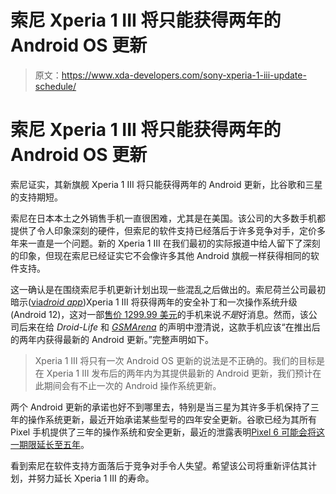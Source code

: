 # 索尼 Xperia 1 III 将只能获得两年的 Android OS 更新

> 原文：<https://www.xda-developers.com/sony-xperia-1-iii-update-schedule/>

# 索尼 Xperia 1 III 将只能获得两年的 Android OS 更新

索尼证实，其新旗舰 Xperia 1 III 将只能获得两年的 Android 更新，比谷歌和三星的支持期短。

索尼在日本本土之外销售手机一直很困难，尤其是在美国。该公司的大多数手机都提供了令人印象深刻的硬件，但索尼的软件支持已经落后于许多竞争对手，定价多年来一直是一个问题。新的 Xperia 1 III 在我们最初的实际报道中给人留下了深刻的印象，但现在索尼已经证实它不会像许多其他 Android 旗舰一样获得相同的软件支持。

这一确认是在围绕索尼手机更新计划出现一些混乱之后做出的。索尼荷兰公司最初暗示([via*droid app*](https://www.droidapp.nl/nieuws/sony-xperia-1-iii-krijgt-een-android-os-update/))Xperia 1 III 将获得两年的安全补丁和一次操作系统升级(Android 12)，这对一部[售价 1299.99 美元](https://electronics.sony.com/mobile/smartphone/all/p/xqbc62-b)的手机来说*不是*好消息。然而，该公司后来在给 *Droid-Life* 和 *[GSMArena](https://www.gsmarena.com/sony_xperia_1_iii_will_only_get_one_major_android_update-news-50094.php)* 的声明中澄清说，这款手机应该“在推出后的两年内获得最新的 Android 更新。”完整声明如下。

> Xperia 1 III 将只有一次 Android OS 更新的说法是不正确的。我们的目标是在 Xperia 1 III 发布后的两年内为其提供最新的 Android 更新，我们预计在此期间会有不止一次的 Android 操作系统更新。

两个 Android 更新的承诺也好不到哪里去，特别是当三星为其许多手机保持了三年的操作系统更新，最近开始承诺某些型号的四年安全更新。谷歌已经为其所有 Pixel 手机提供了三年的操作系统和安全更新，最近的泄露表明[Pixel 6 可能会将这一期限延长至五年](https://www.xda-developers.com/google-pixel-6-five-years-updates/)。

看到索尼在软件支持方面落后于竞争对手令人失望。希望该公司将重新评估其计划，并努力延长 Xperia 1 III 的寿命。
